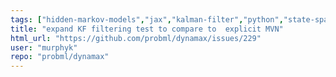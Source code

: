 ```yaml
---
tags: ["hidden-markov-models","jax","kalman-filter","python","state-space-models"]
title: "expand KF filtering test to compare to  explicit MVN"
html_url: "https://github.com/probml/dynamax/issues/229"
user: "murphyk"
repo: "probml/dynamax"
---
```


